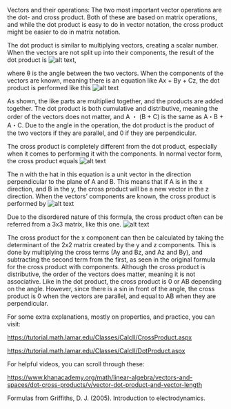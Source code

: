 
Vectors and their operations:
The two most important vector operations are the dot- and cross product. Both of these are based on matrix operations, and while the dot product is easy to do in vector notation, the cross product might be easier to do in matrix notation. 

The dot product is similar to multiplying vectors, creating a scalar number. When the vectors are not split up into their components, the result of the dot product is ![alt text](https://github.com/cpawley/HHG2-MSP-Physics/blob/Floris-Images/1%20(2).png),

where θ is the angle between the two vectors. When the components of the vectors are known, meaning there is an equation like Ax + By + Cz, the dot product is performed like this ![alt text](https://github.com/cpawley/HHG2-MSP-Physics/blob/Floris-Images/2.png)

As shown, the like parts are multiplied together, and the products are added together. The dot product is both cumulative and distributive, meaning the order of the vectors does not matter, and A ・ (B + C) is the same as A・B + A・C.
Due to the angle in the operation, the dot product is the product of the two vectors if they are parallel, and 0 if they are perpendicular. 

The cross product is completely different from the dot product, especially when it comes to performing it with the components. In normal vector form, the cross product equals ![alt text](https://github.com/cpawley/HHG2-MSP-Physics/blob/Floris-Images/3.png)

The n with the hat in this equation is a unit vector in the direction perpendicular to the plane of A and B. This means that if A is in the x direction, and B in the y, the cross product will be a new vector in the z direction. When the vectors’ components are known, the cross product is performed by ![alt text](https://github.com/cpawley/HHG2-MSP-Physics/blob/Floris-Images/4.png)

Due to the disordered nature of this formula, the cross product often can be referred from a 3x3 matrix, like this one. ![alt text](https://github.com/cpawley/HHG2-MSP-Physics/blob/Floris-Images/5%20(2).png)

The cross product for the x component can then be calculated by taking the determinant of the 2x2 matrix created by the y and z components. This is done by multiplying the cross terms (Ay and Bz, and Az and By), and subtracting the second term from the first, as seen in the original formula for the cross product with components. 
Although the cross product is distributive, the order of the vectors does matter, meaning it is not associative. 
Like in the dot product, the cross product is 0 or AB depending on the angle. However, since there is a sin in front of the angle, the cross product is 0 when the vectors are parallel, and equal to AB when they are perpendicular.

For some extra explanations, mostly on properties, and practice, you can visit:

https://tutorial.math.lamar.edu/Classes/CalcII/CrossProduct.aspx 

https://tutorial.math.lamar.edu/Classes/CalcII/DotProduct.aspx 

For helpful videos, you can scroll through these: 

https://www.khanacademy.org/math/linear-algebra/vectors-and-spaces/dot-cross-products/v/vector-dot-product-and-vector-length 

Formulas from Griffiths, D. J. (2005). Introduction to electrodynamics.


